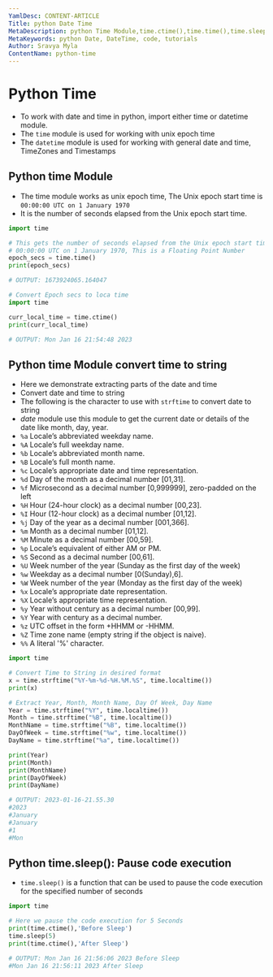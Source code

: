 ```yaml
---
YamlDesc: CONTENT-ARTICLE
Title: python Date Time
MetaDescription: python Time Module,time.ctime(),time.time(),time.sleep(), time.strftime() Module, code, tutorials
MetaKeywords: python Date, DateTime, code, tutorials
Author: Sravya Myla
ContentName: python-time
---
```


# Python Time
* To work with date and time in python, import either time or datetime module.
* The `time` module is used for working with unix epoch time
* The `datetime` module is used for working with general date and time, 
  TimeZones and Timestamps
  
## Python time Module
* The time module works as unix epoch time, The Unix epoch start time is 
  `00:00:00 UTC on 1 January 1970`
* It is the number of seconds elapsed from the Unix epoch start time.
  
```python
import time

# This gets the number of seconds elapsed from the Unix epoch start time
# 00:00:00 UTC on 1 January 1970, This is a Floating Point Number
epoch_secs = time.time()
print(epoch_secs)

# OUTPUT: 1673924065.164047
```
```python
# Convert Epoch secs to loca time
import time

curr_local_time = time.ctime()
print(curr_local_time)

# OUTPUT: Mon Jan 16 21:54:48 2023
```

## Python time Module convert time to string
* Here we demonstrate extracting parts of the date and time
* Convert date and time to string
* The following is the character to use with `strftime` to convert date to string
* *date* module use this module to get the current date or details of the 
  date like month, day, year.
* `%a`  Locale’s abbreviated weekday name.
* `%A`  Locale’s full weekday name.      
* `%b`  Locale’s abbreviated month name.     
* `%B`  Locale’s full month name.
* `%c`  Locale’s appropriate date and time representation.   
* `%d`  Day of the month as a decimal number [01,31].    
* `%f`  Microsecond as a decimal number [0,999999], zero-padded on the left
* `%H`  Hour (24-hour clock) as a decimal number [00,23].    
* `%I`  Hour (12-hour clock) as a decimal number [01,12].    
* `%j`  Day of the year as a decimal number [001,366].   
* `%m`  Month as a decimal number [01,12].   
* `%M`  Minute as a decimal number [00,59].      
* `%p`  Locale’s equivalent of either AM or PM.
* `%S`  Second as a decimal number [00,61].
* `%U`  Week number of the year (Sunday as the first day of the week)
* `%w`  Weekday as a decimal number [0(Sunday),6].   
* `%W`  Week number of the year (Monday as the first day of the week)
* `%x`  Locale’s appropriate date representation.    
* `%X`  Locale’s appropriate time representation.    
* `%y`  Year without century as a decimal number [00,99].    
* `%Y`  Year with century as a decimal number.   
* `%z`  UTC offset in the form +HHMM or -HHMM.
* `%Z`  Time zone name (empty string if the object is naive).    
* `%%`  A literal '%' character.

```python
import time

# Convert Time to String in desired format
x = time.strftime("%Y-%m-%d-%H.%M.%S", time.localtime())
print(x) 

# Extract Year, Month, Month Name, Day Of Week, Day Name
Year = time.strftime("%Y", time.localtime())
Month = time.strftime("%B", time.localtime())
MonthName = time.strftime("%B", time.localtime())
DayOfWeek = time.strftime("%w", time.localtime())
DayName = time.strftime("%a", time.localtime())

print(Year)
print(Month)
print(MonthName)
print(DayOfWeek)
print(DayName)

# OUTPUT: 2023-01-16-21.55.30
#2023
#January
#January
#1
#Mon
```

## Python time.sleep(): Pause code execution
* `time.sleep()` is a function that can be used to pause the code execution 
  for the specified number of seconds

```python
import time

# Here we pause the code execution for 5 Seconds
print(time.ctime(),'Before Sleep')
time.sleep(5)
print(time.ctime(),'After Sleep')

# OUTPUT: Mon Jan 16 21:56:06 2023 Before Sleep
#Mon Jan 16 21:56:11 2023 After Sleep
```
